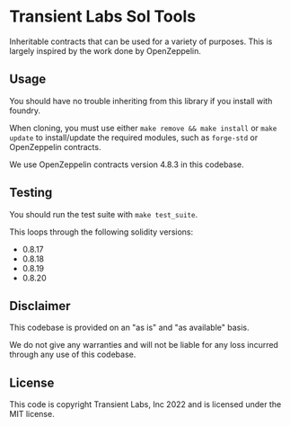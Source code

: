 # Transient Labs Sol Tools
Inheritable contracts that can be used for a variety of purposes. This is largely inspired by the work done by OpenZeppelin.

## Usage
You should have no trouble inheriting from this library if you install with foundry.

When cloning, you must use either `make remove && make install` or `make update` to install/update the required modules, such as `forge-std` or OpenZeppelin contracts.

We use OpenZeppelin contracts version 4.8.3 in this codebase.

## Testing
You should run the test suite with `make test_suite`. 

This loops through the following solidity versions:
- 0.8.17
- 0.8.18
- 0.8.19
- 0.8.20

## Disclaimer
This codebase is provided on an "as is" and "as available" basis.

We do not give any warranties and will not be liable for any loss incurred through any use of this codebase.

## License
This code is copyright Transient Labs, Inc 2022 and is licensed under the MIT license.